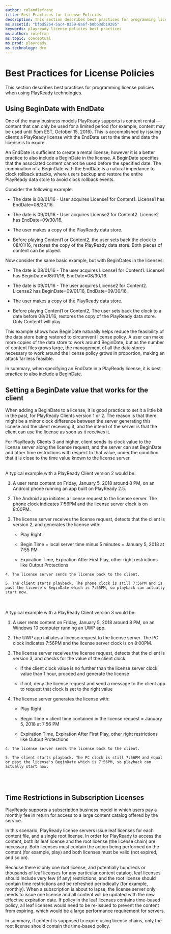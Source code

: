```yaml
---
author: rolandlefranc
title: Best Practices for License Policies
description: This section describes best practices for programming license policies in PlayReady.
ms.assetid: "bfbd5264-5ac4-0359-8a6f-b8bb3db19285"
keywords: playready license policies best practices
ms.author: rolefran
ms.topic: conceptual
ms.prod: playready
ms.technology: drm
---
```



# Best Practices for License Policies


This section describes best practices for programming license policies when using PlayReady technologies.

<a id="begindate"></a>

## Using BeginDate with EndDate


One of the many business models PlayReady supports is content rental &mdash; content that can only be used for a limited period (for example, content may be used until 5pm EST, October 15, 2016). This is accomplished by issuing clients a PlayReady license with the EndDate set to the time and date the license is to expire.


An EndDate is sufficient to create a rental license; however it is a better practice to also include a BeginDate in the license. A BeginDate specifies that the associated content cannot be used before the specified date. The combination of a BeginDate with the EndDate is a natural impedance to clock rollback attacks, where users backup and restore the entire PlayReady data store to avoid clock rollback events.


Consider the following example:

   *  The date is 08/01/16 - User acquires License1 for Content1. License1 has EndDate=08/30/16.

   *  The date is 09/01/16 - User acquires License2 for Content2. License2 has EndDate=09/30/16.

   *  The user makes a copy of the PlayReady data store.

   *  Before playing Content1 or Content2, the user sets back the clock to 08/01/16, restores the copy of the PlayReady data store. Both pieces of content can be played.



Now consider the same basic example, but with BeginDates in the licenses:

   *  The date is 08/01/16 - The user acquires License1 for Content1. License1 has BeginDate=08/01/16, EndDate=08/30/16.

   *  The date is 09/01/16 - The user acquires License2 for Content2. License2 has BeginDate=09/01/16, EndDate=09/30/16.

   *  The user makes a copy of the PlayReady data store.

   *  Before playing Content1 or Content2, The user sets back the clock to a date before 08/01/16, restores the copy of the PlayReady data store. Only Content1 will play.



This example shows how BeginDate naturally helps reduce the feasibility of the data store being restored to circumvent license policy. A user can make more copies of the data store to work around BeginDate, but as the number of content files grows large, the management of all the data stores necessary to work around the license policy grows in proportion, making an attack far less feasible.


In summary, when specifying an EndDate in a PlayReady license, it is best practice to also include a BeginDate.

## Setting a BeginDate value that works for the client

When adding a BeginDate to a license, it is good practice to set it a little bit in the past, for PlayReady Clients version 1 or 2. The reason is that there might be a minor clock difference between the server generating this licnese and the client receiving it, and the intend of the server is that the client can use the license as soon as it receives it.

For PlayReady Clients 3 and higher, client sends its clock value to the license server along the license request, and the server can set BeginDate and other time restrictions with respect to that value, under the condition that it is close to the time value known to the license server.

<br/>
A typical example with a PlayReady Client version 2 would be:

   1. A user rents content on Friday, January 5, 2018 around 8 PM, on an Android phone running an app built on PlayReady 2.5.

   2. The Android app initiates a license request to the license server. The phone clock indicates 7:56PM and the license server clock is on 8:00PM.

   3. The license server receives the license request, detects that the client is version 2, and generates the license with:

      *  Play Right

      *  Begin Time = local server time minus 5 minutes = January 5, 2018 at 7:55 PM

      *  Expiration Time, Expiration After First Play, other right restrictions like Output Protections

    4. The license server sends the license back to the client.

    5. The client starts playback. The phone clock is still 7:56PM and is past the license's BeginDate which is 7:55PM, so playback can actually start now.

<br/><br/>
A typical example with a PlayReady Client version 3 would be:

   1. A user rents content on Friday, January 5, 2018 around 8 PM, on an Windows 10 computer running an UWP app.

   2. The UWP app initiates a license request to the license server. The PC clock indicates 7:56PM and the license server clock is on 8:00PM.

   3. The license server receives the license request, detects that the client is version 3, and checks for the value of the client clock:

      *  if the client clock value is no further than the license server clock value than 1 hour, proceed and generate the license

      *  if not, deny the license request and send a message to the client app to request that clock is set to the right value

   4. The license server generates the license with:

      *  Play Right

      *  Begin Time = client time contained in the license request = January 5, 2018 at 7:56 PM

      *  Expiration Time, Expiration After First Play, other right restrictions like Output Protections

    4. The license server sends the license back to the client.

    5. The client starts playback. The PC clock is still 7:56PM and equal or past the license's BeginDate which is 7:56PM, so playback can actually start now.
<br/>
<br/>


## Time Restrictions in Subscription Licenses


PlayReady supports a subscription business model in which users pay a monthly fee in return for access to a large content catalog offered by the service.


In this scenario, PlayReady license servers issue leaf licenses for each content file, and a single root license. In order for PlayReady to access the content, both its leaf license and the root license (the license chain) are necessary. Both licenses must contain the action being performed on the content (for example, play) and both licenses must be valid (not expired, and so on).


Because there is only one root license, and potentially hundreds or thousands of leaf licenses for any particular content catalog, leaf licenses should include very few (if any) restrictions, and the root license should contain time restrictions and be refreshed periodically (for example, monthly). When a subscription is about to lapse, the license server only needs to issue one license and all content will be updated with the new effective expiration date. If policy in the leaf licenses contains time-based policy, all leaf licenses would need to be re-issued to prevent the content from expiring, which would be a large performance requirement for servers.


In summary, if content is supposed to expire using license chains, only the root license should contain the time-based policy.


